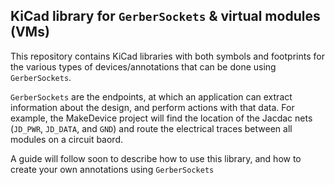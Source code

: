 ## KiCad library for `GerberSockets` & virtual modules (VMs)

This repository contains KiCad libraries with both symbols and footprints for the various types of devices/annotations that can be done using `GerberSockets`.

`GerberSockets` are the endpoints, at which an application can extract information about the design, and perform actions with that data. For example, the MakeDevice project will find the location of the Jacdac nets (`JD_PWR`, `JD_DATA`, and `GND`) and route the electrical traces between all modules on a circuit baord. 

A guide will follow soon to describe how to use this library, and how to create your own annotations using `GerberSockets`